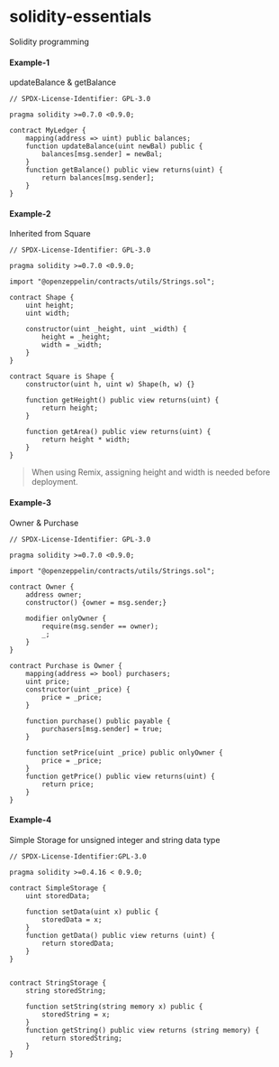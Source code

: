 # solidity-essentials
Solidity programming

#### Example-1

updateBalance & getBalance

```solidity
// SPDX-License-Identifier: GPL-3.0

pragma solidity >=0.7.0 <0.9.0;

contract MyLedger {
    mapping(address => uint) public balances;
    function updateBalance(uint newBal) public {
        balances[msg.sender] = newBal;
    }
    function getBalance() public view returns(uint) {
        return balances[msg.sender];
    }
}
```
#### Example-2

Inherited from Square
```solidity
// SPDX-License-Identifier: GPL-3.0

pragma solidity >=0.7.0 <0.9.0;

import "@openzeppelin/contracts/utils/Strings.sol";

contract Shape {
    uint height;
    uint width;

    constructor(uint _height, uint _width) {
        height = _height;
        width = _width;
    }
}

contract Square is Shape {
    constructor(uint h, uint w) Shape(h, w) {}

    function getHeight() public view returns(uint) {
        return height;
    }

    function getArea() public view returns(uint) {
        return height * width;
    }
}
```
> When using Remix, assigning height and width is needed before deployment.


#### Example-3
Owner & Purchase
```solidity
// SPDX-License-Identifier: GPL-3.0

pragma solidity >=0.7.0 <0.9.0;

import "@openzeppelin/contracts/utils/Strings.sol";

contract Owner {
    address owner;
    constructor() {owner = msg.sender;}

    modifier onlyOwner {
        require(msg.sender == owner);
        _;
    }
}

contract Purchase is Owner {
    mapping(address => bool) purchasers;
    uint price;
    constructor(uint _price) {
        price = _price;
    }

    function purchase() public payable {
        purchasers[msg.sender] = true;
    }

    function setPrice(uint _price) public onlyOwner {
        price = _price;
    }
    function getPrice() public view returns(uint) {
        return price;
    }
}
```
#### Example-4
Simple Storage for unsigned integer and string data type

```solidity
// SPDX-License-Identifier:GPL-3.0

pragma solidity >=0.4.16 < 0.9.0;

contract SimpleStorage {
    uint storedData;

    function setData(uint x) public {
        storedData = x;
    }
    function getData() public view returns (uint) {
        return storedData;
    }
}


contract StringStorage {
    string storedString;

    function setString(string memory x) public {
        storedString = x;
    }
    function getString() public view returns (string memory) {
        return storedString;
    }
}
```
